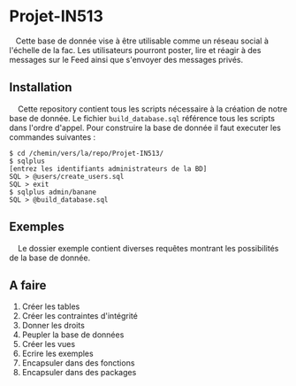 # Projet-IN513

&nbsp;&nbsp;&nbsp;Cette base de donnée vise à être utilisable comme un réseau social à l'échelle de la fac. Les utilisateurs
pourront poster, lire et réagir à des messages sur le Feed ainsi que s'envoyer des messages privés.

## Installation

&nbsp;&nbsp;&nbsp;&nbsp;Cette repository contient tous les scripts nécessaire à la création de notre base de donnée.
Le fichier ```build_database.sql``` référence tous les scripts dans l'ordre d'appel. Pour construire la base de donnée il faut
executer les commandes suivantes :
```
$ cd /chemin/vers/la/repo/Projet-IN513/
$ sqlplus
[entrez les identifiants administrateurs de la BD]
SQL > @users/create_users.sql
SQL > exit
$ sqlplus admin/banane
SQL > @build_database.sql
```

## Exemples

&nbsp;&nbsp;&nbsp;&nbsp;Le dossier exemple contient diverses requêtes
montrant les possibilités de la base de donnée. 

## A faire

1. Créer les tables
1. Créer les contraintes d'intégrité
1. Donner les droits
1. Peupler la base de données
1. Créer les vues
1. Ecrire les exemples
1. Encapsuler dans des fonctions
1. Encapsuler dans des packages